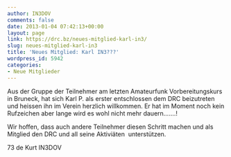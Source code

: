 ```yaml
---
author: IN3DOV
comments: false
date: 2013-01-04 07:42:13+00:00
layout: page
link: https://drc.bz/neues-mitglied-karl-in3/
slug: neues-mitglied-karl-in3
title: 'Neues Mitglied: Karl IN3???'
wordpress_id: 5942
categories:
- Neue Mitglieder
---
```


Aus der Gruppe der Teilnehmer am letzten Amateurfunk Vorbereitungskurs in Bruneck, hat sich Karl P. als erster entschlossen dem DRC beizutreten und heissen ihn im Verein herzlich willkommen. Er hat im Moment noch kein Rufzeichen aber lange wird es wohl nicht mehr dauern.......!

Wir hoffen, dass auch andere Teilnehmer diesen Schritt machen und als Mitglied den DRC und all seine Aktiviäten  unterstützen.

73 de Kurt IN3DOV
